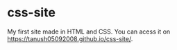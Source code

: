 # css-site
My first site made in HTML and CSS.
You can acess it on https://tanush05092008.github.io/css-site/.
